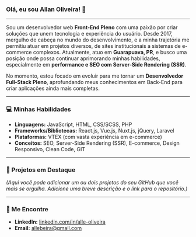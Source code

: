 ### Olá, eu sou Allan Oliveira! 👋

---

Sou um desenvolvedor web **Front-End Pleno** com uma paixão por criar soluções que unem tecnologia e experiência do usuário. Desde 2017, mergulho de cabeça no mundo do desenvolvimento, e a minha trajetória me permitiu atuar em projetos diversos, de sites institucionais a sistemas de e-commerce complexos. Atualmente, atuo em **Guarapuava, PR**, e busco uma posição onde possa continuar aprimorando minhas habilidades, especialmente em **performance e SEO com Server-Side Rendering (SSR)**.

No momento, estou focado em evoluir para me tornar um **Desenvolvedor Full-Stack Pleno**, aprofundando meus conhecimentos em Back-End para criar aplicações ainda mais completas.

---

### 💻 Minhas Habilidades

- **Linguagens:** JavaScript, HTML, CSS/SCSS, PHP
- **Frameworks/Bibliotecas:** React.js, Vue.js, Nuxt.js, jQuery, Laravel
- **Plataformas:** VTEX (com vasta experiência em e-commerce)
- **Conceitos:** SEO, Server-Side Rendering (SSR), E-commerce, Design Responsivo, Clean Code, GIT

---

### 🚀 Projetos em Destaque

*(Aqui você pode adicionar um ou dois projetos do seu GitHub que você mais se orgulha. Adicione uma breve descrição e o link para o repositório.)*

---

### 🔗 Me Encontre

- **LinkedIn:** [linkedin.com/in/alle-oliveira](https://www.google.com/search?q=linkedin.com/in/alle-oliveira)
- **Email:** allebeira@gmail.com
